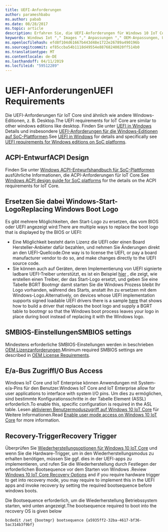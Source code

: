 ```yaml
---
title: UEFI-Anforderungen
author: parameshbabu
ms.author: pabab
ms.date: 08/28/2017
ms.topic: article
description: Erfahren Sie, die UEFI-Anforderungen für Windows 10 IoT Core OS.
keywords: Windows Iot "," Images "," Anpassungen "," OEM-Anpassungen, UEFI
ms.openlocfilehash: efd8f104d61667b443d48e1722e26789a490196b
ms.sourcegitcommit: ef85ccba54b1118d49554e88768240020ff514b0
ms.translationtype: MT
ms.contentlocale: de-DE
ms.lasthandoff: 04/11/2019
ms.locfileid: "59512289"
---
```

# <a name="uefi-requirements"></a><span data-ttu-id="6ebea-104">UEFI-Anforderungen</span><span class="sxs-lookup"><span data-stu-id="6ebea-104">UEFI Requirements</span></span>

<span data-ttu-id="6ebea-105">Die UEFI-Anforderungen für IoT Core sind ähnlich wie andere Windows-Editionen, z. B. Desktop.</span><span class="sxs-lookup"><span data-stu-id="6ebea-105">The UEFI requirements for IoT Core are similar to other windows editions like desktop.</span></span> <span data-ttu-id="6ebea-106">Finden Sie unter [UEFI in Windows](https://docs.microsoft.com/windows-hardware/drivers/bringup/uefi-in-windows) Details und insbesondere [UEFI-Anforderungen für die Windows-Editionen auf SoC-Plattformen](https://docs.microsoft.com/windows-hardware/drivers/bringup/uefi-requirements-that-apply-to-all-windows-platforms).</span><span class="sxs-lookup"><span data-stu-id="6ebea-106">See [UEFI in Windows](https://docs.microsoft.com/windows-hardware/drivers/bringup/uefi-in-windows) for details and specifically see [UEFI requirements for Windows editions on SoC platforms](https://docs.microsoft.com/windows-hardware/drivers/bringup/uefi-requirements-that-apply-to-all-windows-platforms).</span></span> 

## <a name="acpi-design"></a><span data-ttu-id="6ebea-107">ACPI-Entwurf</span><span class="sxs-lookup"><span data-stu-id="6ebea-107">ACPI Design</span></span>

<span data-ttu-id="6ebea-108">Finden Sie unter [Windows ACPI-Entwurfshandbuch für SoC-Plattformen](https://docs.microsoft.com/windows-hardware/drivers/bringup/windows-acpi-design-guide-for-soc-platforms) ausführliche Informationen, die ACPI-Anforderungen für IoT Core.</span><span class="sxs-lookup"><span data-stu-id="6ebea-108">See [Windows ACPI design guide for SoC platforms](https://docs.microsoft.com/windows-hardware/drivers/bringup/windows-acpi-design-guide-for-soc-platforms) for the details on the ACPI requirements for IoT Core.</span></span>

## <a name="replacing-windows-boot-logo"></a><span data-ttu-id="6ebea-109">Ersetzen Sie dabei Windows-Start-Logo</span><span class="sxs-lookup"><span data-stu-id="6ebea-109">Replacing Windows Boot Logo</span></span>

<span data-ttu-id="6ebea-110">Es gibt mehrere Möglichkeiten, den Start-Logo zu ersetzen, das vom BIOS oder UEFI angezeigt wird:</span><span class="sxs-lookup"><span data-stu-id="6ebea-110">There are multiple ways to replace the boot logo that is displayed by the BIOS or UEFI:</span></span>

* <span data-ttu-id="6ebea-111">Eine Möglichkeit besteht darin Lizenz die UEFI oder einen Board Hersteller-Anbieter dafür bezahlen, und nehmen Sie Änderungen direkt an den UEFI-Quellcode.</span><span class="sxs-lookup"><span data-stu-id="6ebea-111">One way is to license the UEFI, or pay a board manufacturer vendor to do so, and make changes directly to the UEFI source code.</span></span>
* <span data-ttu-id="6ebea-112">Sie können auch auf Geräten, deren Implementierung von UEFI signierte ladbare UEFI-Treiber unterstützt, es ist ein Beispiel [hier](https://github.com/Microsoft/MS_UEFI/tree/share/MsIoTSamples) , die zeigt, wie erstellen einen Treiber, der das Start-Logo ersetzt, und geben Sie eine Tabelle BGRT Bootmgr damit starten Sie die Windows Prozess bleibt Ihr Logo vorhanden, während des Starts, anstatt ihn zu ersetzen mit dem Windows-Logo.</span><span class="sxs-lookup"><span data-stu-id="6ebea-112">Alternatively, on devices whose UEFI implementation supports signed loadable UEFI drivers there is a sample [here](https://github.com/Microsoft/MS_UEFI/tree/share/MsIoTSamples) that shows how to build a driver that replaces the boot logo and supply a BGRT table to bootmgr so that the Windows boot process leaves your logo in place during boot instead of replacing it with the Windows logo.</span></span>

## <a name="smbios-settings"></a><span data-ttu-id="6ebea-113">SMBIOS-Einstellungen</span><span class="sxs-lookup"><span data-stu-id="6ebea-113">SMBIOS settings</span></span>

<span data-ttu-id="6ebea-114">Mindestens erforderliche SMBIOS-Einstellungen werden in beschrieben [OEM Lizenzanforderungen](OEMLicenseRequirements.md).</span><span class="sxs-lookup"><span data-stu-id="6ebea-114">Minimum required SMBIOS settings are described in [OEM License Requirements](OEMLicenseRequirements.md).</span></span>

## <a name="io-bus-access"></a><span data-ttu-id="6ebea-115">E/a-Bus Zugriff</span><span class="sxs-lookup"><span data-stu-id="6ebea-115">I/O Bus Access</span></span>

<span data-ttu-id="6ebea-116">Windows IoT Core und IoT Enterprise können Anwendungen mit System-e/a-Pins für den Benutzer.</span><span class="sxs-lookup"><span data-stu-id="6ebea-116">Windows IoT Core and IoT Enterprise allow for user applications to interface with system I/O pins.</span></span> <span data-ttu-id="6ebea-117">Um dies zu ermöglichen, sind bestimmte Konfigurationsschritte in der Tabelle Element (ASSL) erforderlich.</span><span class="sxs-lookup"><span data-stu-id="6ebea-117">To enable this, specific configuration is required in the ASL table.</span></span> <span data-ttu-id="6ebea-118">Lesen [aktivieren Benutzermoduszugriff auf Windows 10 IoT Core](https://docs.microsoft.com/windows/uwp/devices-sensors/enable-usermode-access) für Weitere Informationen.</span><span class="sxs-lookup"><span data-stu-id="6ebea-118">Read [Enable user mode access on Windows 10 IoT Core](https://docs.microsoft.com/windows/uwp/devices-sensors/enable-usermode-access) for more information.</span></span>

## <a name="recovery-trigger"></a><span data-ttu-id="6ebea-119">Recovery-Trigger</span><span class="sxs-lookup"><span data-stu-id="6ebea-119">Recovery Trigger</span></span>

<span data-ttu-id="6ebea-120">Überprüfen Sie [Wiederherstellungsoptionen für Windows 10 IoT Core](Recovery.md) und wenn Sie die Hardware-Trigger, um in den Wiederherstellungsmodus zu erhalten benötigen, müssen Sie ggf. dies in der UEFI-apps zu implementieren, und rufen Sie die Wiederherstellung durch Festlegen der erforderlichen Bootsequence vor dem Starten von Windows .</span><span class="sxs-lookup"><span data-stu-id="6ebea-120">Review [Windows 10 IoT Core Recovery Options](Recovery.md) and if you require hardware trigger to get into recovery mode, you may require to implement this in the UEFI apps and invoke recovery by setting the required bootsequence before windows boots.</span></span>

<span data-ttu-id="6ebea-121">Die Bootsequence erforderlich, um die Wiederherstellung Betriebssystem starten, wird unten angezeigt.</span><span class="sxs-lookup"><span data-stu-id="6ebea-121">The bootsequence required to boot into the recovery OS is given below</span></span>

```
bcdedit /set {bootmgr} bootsequence {a5935ff2-32ba-4617-bf36-5ac314b3f9bf}
```

